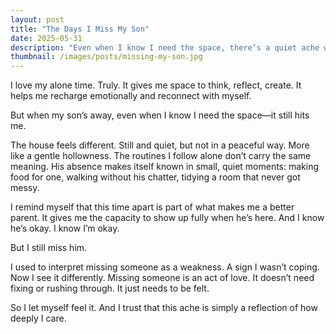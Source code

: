 ```yaml
---
layout: post
title: "The Days I Miss My Son"
date: 2025-05-31
description: "Even when I know I need the space, there’s a quiet ache when he’s not here."
thumbnail: /images/posts/missing-my-son.jpg
---
```


I love my alone time. Truly. It gives me space to think, reflect, create. It helps me recharge emotionally and reconnect with myself.

But when my son’s away, even when I know I need the space—it still hits me.

The house feels different. Still and quiet, but not in a peaceful way. More like a gentle hollowness. The routines I follow alone don’t carry the same meaning. His absence makes itself known in small, quiet moments: making food for one, walking without his chatter, tidying a room that never got messy.

I remind myself that this time apart is part of what makes me a better parent. It gives me the capacity to show up fully when he’s here. And I know he’s okay. I know I’m okay.

But I still miss him.

I used to interpret missing someone as a weakness. A sign I wasn’t coping. Now I see it differently. Missing someone is an act of love. It doesn’t need fixing or rushing through. It just needs to be felt.

So I let myself feel it. And I trust that this ache is simply a reflection of how deeply I care.

